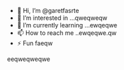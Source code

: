 - 👋 Hi, I’m @garetfasrte
- 👀 I’m interested in ...qweqweqw
- 🌱 I’m currently learning ...ewqeqwe
- 📫 How to reach me ..ewqeqwe.qw
- ⚡ Fun faeqw
<!---
garetfasrteeqweqwe/garetfasrte is a ✨ special ✨ repository because itseqw `RqwADME.md` (this file) appears on your GitHub profile.
You can click the Preview link to take a look at your changes.
--->
eeqweqweqwe
